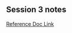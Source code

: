 ## Session 3 notes

[Reference Doc Link](https://notes-by-roshan.notion.site/Session-3-Introduction-to-Arrays-ASCII-Table-c2b4b5f90f7c4f3eab56609870b70bfb?pvs=4)
